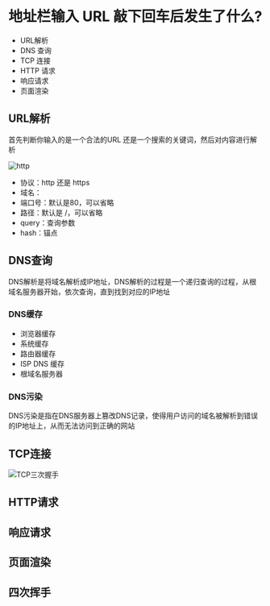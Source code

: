 # 地址栏输入 URL 敲下回车后发生了什么?

- URL解析
- DNS 查询
- TCP 连接
- HTTP 请求
- 响应请求
- 页面渲染

## URL解析

首先判断你输入的是一个合法的URL 还是一个搜索的关键词，然后对内容进行解析

![http](https://static.vue-js.com/27a0c690-bdf4-11eb-ab90-d9ae814b240d.png)

- 协议：http 还是 https
- 域名：
- 端口号：默认是80，可以省略
- 路径：默认是 /，可以省略
- query：查询参数
- hash：锚点

## DNS查询

DNS解析是将域名解析成IP地址，DNS解析的过程是一个递归查询的过程，从根域名服务器开始，依次查询，直到找到对应的IP地址

### DNS缓存

- 浏览器缓存
- 系统缓存
- 路由器缓存
- ISP DNS 缓存
- 根域名服务器

### DNS污染

DNS污染是指在DNS服务器上篡改DNS记录，使得用户访问的域名被解析到错误的IP地址上，从而无法访问到正确的网站

## TCP连接

![TCP三次握手](https://static.vue-js.com/ad750790-bdf4-11eb-85f6-6fac77c0c9b3.png)

## HTTP请求

## 响应请求

## 页面渲染

## 四次挥手